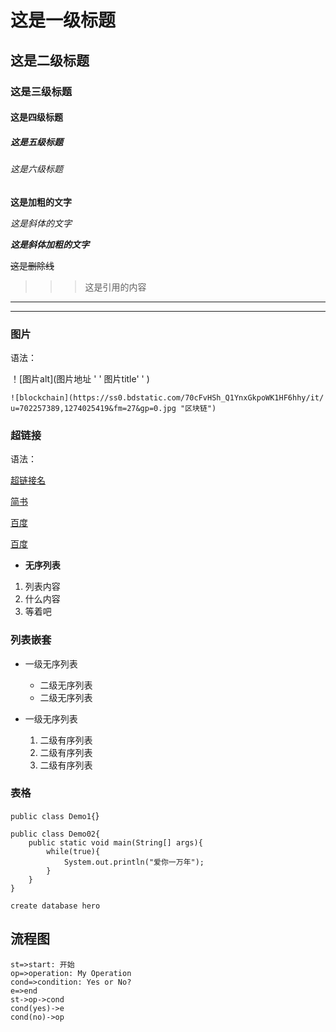 # 这是一级标题

## 这是二级标题

### 这是三级标题

#### 这是四级标题

##### 这是五级标题

###### 这是六级标题

**这是加粗的文字**

*这是斜体的文字*

***这是斜体加粗的文字***

~~这是删除线~~

> > > 这是引用的内容

************************************************************************************

---------------------------

### 图片

语法：

！[图片alt](图片地址 ' '  图片title' ' )

```
![blockchain](https://ss0.bdstatic.com/70cFvHSh_Q1YnxGkpoWK1HF6hhy/it/
u=702257389,1274025419&fm=27&gp=0.jpg "区块链")
```

### 超链接

语法：

[超链接名](超链接地址 "超链接title")

[简书](http://jianshu.com)

[百度](http://baidu.com)

<a href="htttps://baidu.com" target="_blank">百度</a>

*  **无序列表**

1. 列表内容
2. 什么内容
3. 等着吧

###  列表嵌套

* 一级无序列表   
  * 二级无序列表
  * 二级无序列表

* 一级无序列表
  1. 二级有序列表
  2. 二级有序列表
  3. 二级有序列表

### 表格

`public class Demo1{`}

```
public class Demo02{
	public static void main(String[] args){
		while(true){
			System.out.println("爱你一万年");
		}
	}
}
```

`create database hero`

## 流程图

``` flow
st=>start: 开始
op=>operation: My Operation
cond=>condition: Yes or No?
e=>end
st->op->cond
cond(yes)->e
cond(no)->op

```









